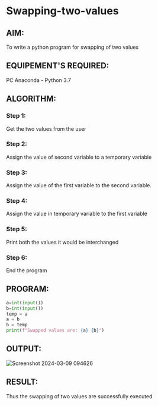 # Swapping-two-values
## AIM:
To write a python program for swapping of two values

## EQUIPEMENT'S REQUIRED: 
PC
Anaconda - Python 3.7

## ALGORITHM: 
### Step 1:
Get the two values from the user
### Step 2: 
Assign the value of second variable to a temporary variable 
### Step 3: 
Assign the value of the first variable to the second variable.
### Step 4:  
Assign the value in temporary variable to the first variable
### Step 5: 
Print both the values it would be interchanged
### Step 6: 
End the program

## PROGRAM:
```python
a=int(input())
b=int(input())
temp = a
a = b
b = temp
print(f"Swapped values are: {a} {b}")
```
## OUTPUT:
![Screenshot 2024-03-09 094626](https://github.com/nithilans060306/Swapping-two-values/assets/147473026/ade905a5-eb05-48a8-ab8a-71ab475919cc)

## RESULT:
Thus the swapping of two values are successfully executed



